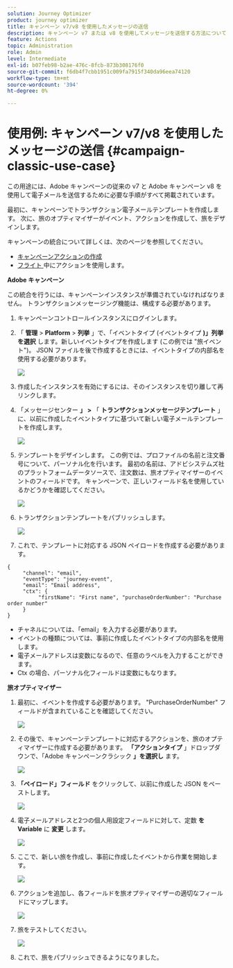 ```yaml
---
solution: Journey Optimizer
product: journey optimizer
title: キャンペーン v7/v8 を使用したメッセージの送信
description: キャンペーン v7 または v8 を使用してメッセージを送信する方法について説明します。
feature: Actions
topic: Administration
role: Admin
level: Intermediate
exl-id: b07feb98-b2ae-476c-8fcb-873b308176f0
source-git-commit: f6db4f7cbb1951c009fa7915f340da96eea74120
workflow-type: tm+mt
source-wordcount: '394'
ht-degree: 0%

---
```


# 使用例: キャンペーン v7/v8 を使用したメッセージの送信 {#campaign-classic-use-case}

この用途には、Adobe キャンペーンの従来の v7 と Adobe キャンペーン v8 を使用して電子メールを送信するために必要な手順がすべて掲載されています。

最初に、キャンペーンでトランザクション電子メールテンプレートを作成します。 次に、旅のオプティマイザーがイベント、アクションを作成して、旅をデザインします。

キャンペーンの統合について詳しくは、次のページを参照してください。

* [キャンペーンアクションの作成](../action/acc-action.md)
* [フライト ](../building-journeys/using-adobe-campaign-classic.md) 中にアクションを使用します。

**Adobe キャンペーン**

この統合を行うには、キャンペーンインスタンスが準備されていなければなりません。 トランザクションメッセージング機能は、構成する必要があります。

1. キャンペーンコントロールインスタンスにログインします。

1. 「 **管理** > **Platform** > **列挙** 」で、「イベントタイプ (イベントタイプ **)」列挙を選択** します。新しいイベントタイプを作成します (この例では &quot;旅イベント&quot;)。 JSON ファイルを後で作成するときには、イベントタイプの内部名を使用する必要があります。

   ![](assets/accintegration-uc-1.png)

1. 作成したインスタンスを有効にするには、そのインスタンスを切り離して再リンクします。

1. 「メッセージセンター **」 >** 「 **トランザクションメッセージテンプレート** 」に、以前に作成したイベントタイプに基づいて新しい電子メールテンプレートを作成します。

   ![](assets/accintegration-uc-2.png)

1. テンプレートをデザインします。 この例では、プロファイルの名前と注文番号について、パーソナル化を行います。 最初の名前は、アドビシステムズ社のプラットフォームデータソースで、注文数は、旅オプティマイザーのイベントのフィールドです。 キャンペーンで、正しいフィールド名を使用しているかどうかを確認してください。

   ![](assets/accintegration-uc-3.png)

1. トランザクションテンプレートをパブリッシュします。

   ![](assets/accintegration-uc-4.png)

1. これで、テンプレートに対応する JSON ペイロードを作成する必要があります。

```
{
     "channel": "email",
     "eventType": "journey-event",
     "email": "Email address",
     "ctx": {
          "firstName": "First name", "purchaseOrderNumber": "Purchase order number"
     }
}
```

* チャネルについては、「email」を入力する必要があります。
* イベントの種類については、事前に作成したイベントタイプの内部名を使用します。
* 電子メールアドレスは変数になるので、任意のラベルを入力することができます。
* Ctx の場合、パーソナル化フィールドは変数にもなります。

**旅オプティマイザー**

1. 最初に、イベントを作成する必要があります。 &quot;PurchaseOrderNumber&quot; フィールドが含まれていることを確認してください。

   ![](assets/accintegration-uc-5.png)

1. その後で、キャンペーンテンプレートに対応するアクションを、旅のオプティマイザーに作成する必要があります。 **「アクションタイプ** 」ドロップダウンで、「Adobe キャンペーンクラシック **」を選択し** ます。

   ![](assets/accintegration-uc-6.png)

1. **「ペイロード」フィールド** をクリックして、以前に作成した JSON をペーストします。

   ![](assets/accintegration-uc-7.png)

1. 電子メールアドレスと2つの個人用設定フィールドに対して、定数 **を Variable** に **変更** します。

   ![](assets/accintegration-uc-8.png)

1. ここで、新しい旅を作成し、事前に作成したイベントから作業を開始します。

   ![](assets/accintegration-uc-9.png)

1. アクションを追加し、各フィールドを旅オプティマイザーの適切なフィールドにマップします。

   ![](assets/accintegration-uc-10.png)

1. 旅をテストしてください。

   ![](assets/accintegration-uc-11.png)

1. これで、旅をパブリッシュできるようになりました。
